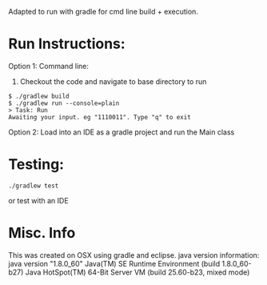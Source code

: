 Adapted to run with gradle for cmd line build + execution.
# Run Instructions:
Option 1: Command line:
1. Checkout the code and navigate to base directory to run
```
$ ./gradlew build
$ ./gradlew run --console=plain
> Task: Run
Awaiting your input. eg "1110011". Type "q" to exit
```

Option 2: Load into an IDE as a gradle project and run the Main class

# Testing:
```
./gradlew test
```

or test with an IDE

# Misc. Info
This was created on OSX using gradle and eclipse.
java version information:
    java version "1.8.0_60"
    Java(TM) SE Runtime Environment (build 1.8.0_60-b27)
    Java HotSpot(TM) 64-Bit Server VM (build 25.60-b23, mixed mode)
